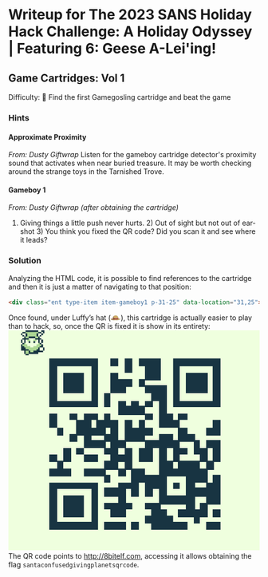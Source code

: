 # Writeup for The 2023 SANS Holiday Hack Challenge: A Holiday Odyssey \| Featuring 6: Geese A-Lei'ing!
## Game Cartridges: Vol 1
Difficulty: :christmas_tree:
Find the first Gamegosling cartridge and beat the game

### Hints
#### Approximate Proximity
*From: Dusty Giftwrap*
Listen for the gameboy cartridge detector's proximity sound that activates when near buried treasure. It may be worth checking around the strange toys in the Tarnished Trove.
#### Gameboy 1
*From: Dusty Giftwrap (after obtaining the cartridge)*
1) Giving things a little push never hurts. 2) Out of sight but not out of ear-shot 3) You think you
fixed the QR code? Did you scan it and see where it leads?

### Solution
Analyzing the HTML code, it is possible to find references to the cartridge and then it is just a matter of
navigating to that position:
```html
<div class="ent type-item item-gameboy1 p-31-25" data-location="31,25">
```
Once found, under Luffy’s hat (![misfit_piratehat_small](imgs/misfit_piratehat_small.png)), this cartridge is actually easier to play than to hack, so, once the QR is fixed it is show in its entirety:
![qr_code](imgs/qr_code.png)
The QR code points to http://8bitelf.com, accessing it allows obtaining the flag `santaconfusedgivingplanetsqrcode`.
